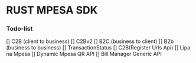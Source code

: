 # RUST MPESA SDK

### Todo-list
[] C2B (client to business)
[] C2Bv2
[] B2C (business to client)
[] B2b (business to business)
[] TransactionStatus
[] C2B(Register Urls Api)
[] Lipa na Mpesa
[] Dynamic Mpesa QR API
[] Bill Manager Generic API
